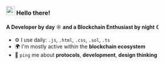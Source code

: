 <!-- Heading -->
<h3 align="left"><img src = "https://raw.githubusercontent.com/MartinHeinz/MartinHeinz/master/wave.gif" width = 24px> Hello there!

#### **A Developer by day ☼ and a Blockchain Enthusiast by night ☾**

- ⚙️ I use daily: `.js`, `.html`, `.css`, `.sol`, `.ts`
- 🌍 I'm mostly active within the **blockchain ecosystem**
- 💬 `ping` me about **protocols**, **development**, **design thinking**
